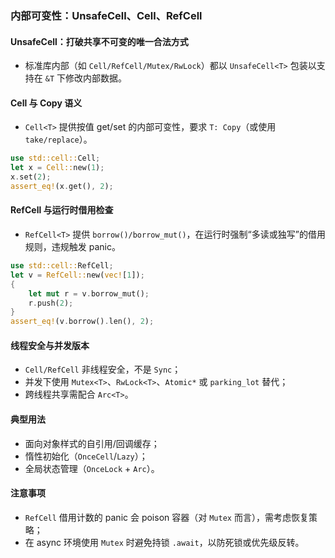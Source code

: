 ### 内部可变性：UnsafeCell、Cell、RefCell

#### UnsafeCell：打破共享不可变的唯一合法方式

- 标准库内部（如 `Cell/RefCell/Mutex/RwLock`）都以 `UnsafeCell<T>` 包装以支持在 `&T` 下修改内部数据。

#### Cell 与 Copy 语义

- `Cell<T>` 提供按值 get/set 的内部可变性，要求 `T: Copy`（或使用 `take/replace`）。

```rust
use std::cell::Cell;
let x = Cell::new(1);
x.set(2);
assert_eq!(x.get(), 2);
```

#### RefCell 与运行时借用检查

- `RefCell<T>` 提供 `borrow()/borrow_mut()`，在运行时强制“多读或独写”的借用规则，违规触发 panic。

```rust
use std::cell::RefCell;
let v = RefCell::new(vec![1]);
{
    let mut r = v.borrow_mut();
    r.push(2);
}
assert_eq!(v.borrow().len(), 2);
```

#### 线程安全与并发版本

- `Cell/RefCell` 非线程安全，不是 `Sync`；
- 并发下使用 `Mutex<T>`、`RwLock<T>`、`Atomic*` 或 `parking_lot` 替代；
- 跨线程共享需配合 `Arc<T>`。

#### 典型用法

- 面向对象样式的自引用/回调缓存；
- 惰性初始化（`OnceCell`/`Lazy`）；
- 全局状态管理（`OnceLock` + `Arc`）。

#### 注意事项

- `RefCell` 借用计数的 panic 会 poison 容器（对 `Mutex` 而言），需考虑恢复策略；
- 在 async 环境使用 `Mutex` 时避免持锁 `.await`，以防死锁或优先级反转。

